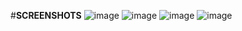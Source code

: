 #**SCREENSHOTS**
![image](https://github.com/user-attachments/assets/d769178b-4c63-4df9-b273-f17c7378967a)
![image](https://github.com/user-attachments/assets/4165e68d-7594-458a-9045-00529dc297c8)
![image](https://github.com/user-attachments/assets/73e2d01c-3051-499a-a49d-e66782846382)
![image](https://github.com/user-attachments/assets/42df1aff-134a-4165-a1b7-e3ab3f4f4650)

